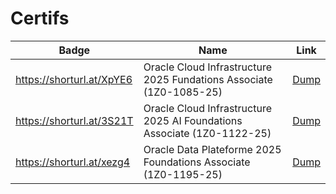 # Certifs

| Badge                                                                 | Name                                                | Link             |
| --------------------------------------------------------------------- | --------------------------------------------------- | ---------------- |
| https://shorturl.at/XpYE6               | Oracle Cloud Infrastructure 2025 Fundations Associate (1Z0-1085-25)               | [Dump](#)        |
| https://shorturl.at/3S21T               | Oracle Cloud Infrastructure 2025 AI Foundations Associate (1Z0-1122-25)           | [Dump](#)        |
| https://shorturl.at/xezg4               | Oracle Data Plateforme 2025 Foundations Associate (1Z0-1195-25)                   | [Dump](#)        |


